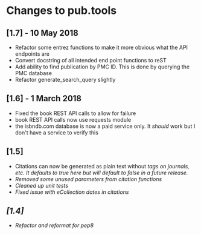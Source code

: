 # Changes to pub.tools

## [1.7] - 10 May 2018
- Refactor some entrez functions to make it more obvious what the API endpoints are
- Convert docstring of all intended end point functions to reST
- Add ability to find publication by PMC ID. This is done by querying the PMC database
- Refactor generate_search_query slightly

## [1.6] - 1 March 2018
- Fixed the book REST API calls to allow for failure
- book REST API calls now use requests module
- the isbndb.com database is now a paid service only. It *should* work but I don't have a service to verify this

## [1.5]
- Citations can now be generated as plain text without <i> tags on journals, etc. It defaults to true
here but will default to false in a future release.
- Removed some unused parameters from citation functions
- Cleaned up unit tests
- Fixed issue with eCollection dates in citations

## [1.4]
- Refactor and reformat for pep8
